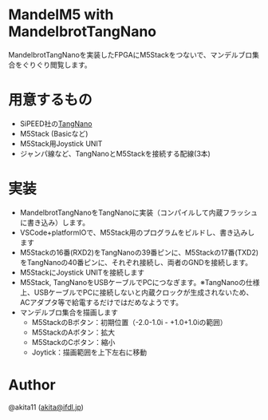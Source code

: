 # MandelM5 with MandelbrotTangNano

MandelbrotTangNanoを実装したFPGAにM5Stackをつないで、マンデルブロ集合をぐりぐり閲覧します。

# 用意するもの

- SiPEED社の[TangNano](https://jp.seeedstudio.com/Sipeed-Tang-Nano-FPGA-board-powered-by-GW1N-1-FPGA-p-4304.html)
- M5Stack (Basicなど)
- M5Stack用Joystick UNIT
- ジャンパ線など、TangNanoとM5Stackを接続する配線(3本)

# 実装
- MandelbrotTangNanoをTangNanoに実装（コンパイルして内蔵フラッシュに書き込み）します。
- VSCode+platformIOで、M5Stack用のプログラムをビルドし、書き込みします
- M5Stackの16番(RXD2)をTangNanoの39番ピンに、M5Stackの17番(TXD2)をTangNanoの40番ピンに、それぞれ接続し、両者のGNDを接続します。
- M5StackにJoystick UNITを接続します
- M5Stack, TangNanoをUSBケーブルでPCにつなぎます。※TangNanoの仕様上、USBケーブルでPCに接続しないと内蔵クロックが生成されないため、ACアダプタ等で給電するだけではだめなようです。
- マンデルブロ集合を描画します
  - M5StackのBボタン：初期位置（-2.0-1.0i - +1.0+1.0iの範囲）
  - M5StackのAボタン：拡大
  - M5StackのCボタン：縮小
  - Joytick：描画範囲を上下左右に移動

# Author

@akita11 (akita@ifdl.jp)

